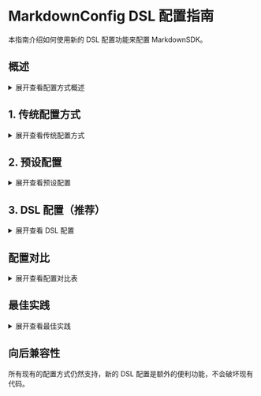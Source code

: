 # MarkdownConfig DSL 配置指南

本指南介绍如何使用新的 DSL 配置功能来配置 MarkdownSDK。

## 概述

<details>
<summary>展开查看配置方式概述</summary>

MarkdownSDK 现在提供了三种配置方式：

1. **传统配置方式** - 直接使用 `MarkdownConfig` 构造函数
2. **预设配置** - 使用内置的配置预设
3. **DSL 配置** - 使用 Kotlin DSL 语法（推荐）

</details>

## 1. 传统配置方式

<details>
<summary>展开查看传统配置方式</summary>

```kotlin
val config = MarkdownConfig(
    enableHtml = true,
    enableTables = true,
    enableTaskList = true,
    enableLatex = false,
    enableImageLoading = true,
    maxImageWidth = 800,
    maxImageHeight = 600
)

val engine = MarkdownEngine.with(context).config(config)
```

</details>

## 2. 预设配置

<details>
<summary>展开查看预设配置</summary>

### 可用预设

- `MarkdownConfig.default()` - 默认配置
- `MarkdownConfig.blog()` - 博客/文档配置（支持表格、任务列表、LaTeX）
- `MarkdownConfig.chat()` - 聊天/消息配置（轻量级，快速渲染）
- `MarkdownConfig.editor()` - 富文本编辑器配置（支持所有功能）
- `MarkdownConfig.safe()` - 安全模式配置（禁用 HTML）
- `MarkdownConfig.performance()` - 性能优化配置
- `MarkdownConfig.full()` - 完整功能配置

### 使用示例

```kotlin
// 博客配置
val blogEngine = MarkdownEngine.withPreset(context, MarkdownConfig.blog())

// 聊天配置
val chatEngine = MarkdownEngine.withPreset(context, MarkdownConfig.chat())

// 编辑器配置
val editorEngine = MarkdownEngine.withPreset(context, MarkdownConfig.editor())
```

</details>

## 3. DSL 配置（推荐）

<details>
<summary>展开查看 DSL 配置</summary>

### 基本用法

```kotlin
val engine = MarkdownEngine.with(context) {
    tables()        // 启用表格支持
    taskLists()     // 启用任务列表支持
    latex()         // 启用 LaTeX 支持
    async()         // 启用异步渲染
    debug()         // 启用调试模式
    imageSize(800, 600)  // 设置图片尺寸
}
```

### 可用的 DSL 方法

#### 功能开关
- `tables()` - 启用表格支持
- `taskLists()` - 启用任务列表支持
- `latex()` - 启用 LaTeX 支持
- `async()` - 启用异步渲染
- `debug()` - 启用调试模式
- `safeMode()` - 启用安全模式（禁用 HTML）

#### 批量操作
- `enableAll()` - 启用所有功能
- `disableAll()` - 禁用所有功能（最小配置）

#### 配置设置
- `imageSize(width: Int, height: Int)` - 设置图片最大尺寸
- `plugin(name: String)` - 添加自定义插件

#### 直接属性设置
```kotlin
val engine = MarkdownEngine.with(context) {
    enableHtml = true
    enableImageLoading = false
    maxImageWidth = 1200
    maxImageHeight = 800
}
```

### 高级用法

#### 条件配置
```kotlin
val engine = MarkdownEngine.with(context) {
    tables()
    taskLists()
    
    if (BuildConfig.DEBUG) {
        debug()
    }
    
    if (isAdvancedUser) {
        latex()
        enableHtml = true
    } else {
        safeMode()
    }
    
    async()
    imageSize(800, 600)
}
```

#### 自定义插件配置
```kotlin
val engine = MarkdownEngine.with(context) {
    enableAll()
    plugin("syntax-highlight")
    plugin("math-formula")
    plugin("custom-emoji")
}
```

#### 性能优化配置
```kotlin
val performanceEngine = MarkdownEngine.with(context) {
    disableAll()
    enableImageLoading = true
    enableLinkClick = true
    async()
}
```

### 独立 DSL 配置

你也可以创建独立的配置对象：

```kotlin
val config = markdownConfig {
    tables()
    taskLists()
    latex()
    imageSize(1024, 768)
    async()
}

val engine = MarkdownEngine.withPreset(context, config)
```

</details>

## 配置对比

<details>
<summary>展开查看配置对比表</summary>

| 功能 | 默认 | 博客 | 聊天 | 编辑器 | 安全 | 性能 |
|------|------|------|------|--------|------|------|
| HTML | ❌ | ❌ | ❌ | ✅ | ❌ | ❌ |
| 表格 | ✅ | ✅ | ❌ | ✅ | ✅ | ❌ |
| 任务列表 | ✅ | ✅ | ❌ | ✅ | ✅ | ❌ |
| LaTeX | ❌ | ✅ | ❌ | ✅ | ❌ | ❌ |
| 图片加载 | ✅ | ✅ | ✅ | ✅ | ✅ | ❌ |
| 链接点击 | ✅ | ✅ | ✅ | ✅ | ✅ | ✅ |
| 异步渲染 | ❌ | ❌ | ✅ | ❌ | ❌ | ✅ |
| 调试模式 | ❌ | ❌ | ❌ | ✅ | ❌ | ❌ |

</details>

## 最佳实践

<details>
<summary>展开查看最佳实践</summary>

1. **使用 DSL 配置** - 更简洁、更易读
2. **选择合适的预设** - 根据使用场景选择预设配置
3. **启用异步渲染** - 对于大文档或性能敏感的场景
4. **安全第一** - 对于用户生成内容，使用 `safeMode()`
5. **调试模式** - 开发阶段启用 `debug()` 获取更多信息

</details>

## 向后兼容性

所有现有的配置方式仍然支持，新的 DSL 配置是额外的便利功能，不会破坏现有代码。